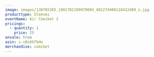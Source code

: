 ```yaml
---
image: images/130765365_1801782199979694_401274400118422489_n.jpg
producttype: Sleeves
eventName: Air Comiket 2
pricings:
  - quantity: 1
    price: 25
onsale: true
asin: s-vBs6h7kHo
merchandise: comiket
---
```

